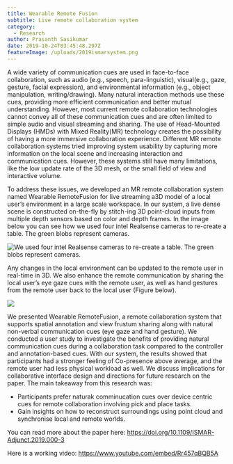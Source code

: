 ```yaml
---
title: Wearable Remote Fusion
subtitle: Live remote collaboration system
category:
  - Research
author: Prasanth Sasikumar
date: 2019-10-24T03:45:48.297Z
featureImage: /uploads/2019ismarsystem.png
---
```

A wide variety of communication cues are used in face-to-face collaboration, such as audio (e.g., speech, para-linguistic), visual(e.g., gaze, gesture, facial expression), and environmental information (e.g., object manipulation, writing/drawing). Many natural interaction methods use these cues, providing more efficient communication and better mutual understanding. However, most current remote collaboration technologies cannot convey all of these communication cues and are often limited to simple audio and visual streaming and sharing. The use of Head-Mounted Displays (HMDs) with Mixed Reality(MR) technology creates the possibility of having a more immersive collaboration experience. Different MR remote collaboration systems tried improving system usability by capturing more information on the local scene and increasing interaction and communication cues. However, these systems still have many limitations, like the low update rate of the 3D mesh, or the small field of view and interactive volume.

To address these issues, we developed an MR remote collaboration system named Wearable RemoteFusion for live streaming a3D model of a local user’s environment in a large scale workspace. In our system, a live dense scene is constructed on-the-fly by stitch-ing 3D point-cloud inputs from multiple depth sensors based on color and depth frames. In the image below you can see how we used four intel Realsense cameras to re-create a table. The green blobs represent cameras.

![We used four intel Realsense cameras to re-create a table. The green blobs represent cameras.](/uploads/livescenestiching.jpg "Reconstructed Table")

Any changes in the local environment can be updated to the remote user in real-time in 3D. We also enhance the remote communication by sharing the local user’s eye gaze cues with the remote user, as well as hand gestures from the remote user back to the local user (Figure below).

![](/uploads/2019ismarsystem.png)

We presented Wearable RemoteFusion, a remote collaboration system that supports spatial annotation and view frustum sharing along with natural non-verbal communication cues (eye gaze and hand gesture). We conducted a user study to investigate the benefits of providing natural communication cues during a collaboration task compared to the controller and annotation-based cues. With our system, the results showed that participants had a stronger feeling of Co-presence above average, and the remote user had less physical workload as well. We discuss implications for collaborative interface design and directions for future research on the paper. The main takeaway from this research was:

* Participants prefer naturak comminucation cues over device centric cues for remote collaboration involving pick and place tasks.
* Gain insights on how to reconstruct surroundings using point cloud and synchronise local and remote worlds. 

You can read more about the paper here: <https://doi.org/10.1109/ISMAR-Adjunct.2019.000-3>

Here is a working video: <https://www.youtube.com/embed/Rr457qBQB5A>